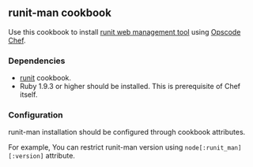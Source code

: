 ## runit-man cookbook

Use this cookbook to install [runit web management tool](https://github.com/Undev/runit-man) using [Opscode Chef](http://www.opscode.com/chef/).

### Dependencies

* [runit](https://github.com/opscode-cookbooks/runit) cookbook.
* Ruby 1.9.3 or higher should be installed. This is prerequisite of Chef itself.

### Configuration

runit-man installation should be configured through cookbook attributes.

For example, You can restrict runit-man version using `node[:runit_man][:version]` attribute.


